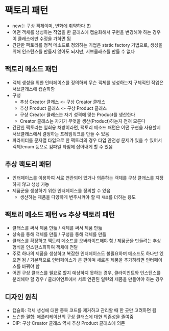 # 팩토리 패턴

- new는 구상 객체이며, 변화에 취약하다 (!)
- 어떤 객체를 생성하는 작업을 한 클래스에 캡슐화해서 구현을 변경해야 하는 경우 이 클래스에만 수정을 가하면 됨
- 간단한 팩토리를 정적 메소드로 정의하는 기법은 static factory 기법으로, 생성을 위해 인스턴스를 만들지 않아도 되지만, 서브클래스를 만들 수 없다

## 팩토리 메소드 패턴 
- 객체 생성을 위한 인터페이스를 정의하되 무슨 객체를 생성하는지 구체적인 작업은 서브클래스에 캡슐화함
- 구성
    * 추상 Creator 클래스 <- 구상 Creator 클래스
    * 추상 Product 클래스 <- 구상 Product 클래스
    * 구상 Creator 클래스는 자기 성격에 맞는 Product를 생산한다
    * Creator 클래스는 자기가 무엇을 생산(Product)하는지 전혀 모른다
- 간단한 팩토리는 일회용 처방이라면, 팩토리 메소드 패턴은 어떤 구현을 사용할지 서브클래스에서 결정하는 프레임워크를 만들 수 있음
- 파라미터를 문자열 타입으로 한 팩토리의 경우 타입 안전성 문제가 있을 수 있어서 객체/enum 등으로 컴파일 타임에 잡아내게 할 수 있음

## 추상 팩토리 패턴
- 인터페이스를 이용하여 서로 연관되어 있거나 의존하는 객체를 구상 클래스를 지정하지 않고 생성 가능
- 제품군을 생성하기 위한 인터페이스를 정의할 수 있음
    * 생산하는 제품을 다양하게 변주시켜야 할 때 `재료`를 더하는 용도

## 팩토리 메소드 패턴 vs 추상 팩토리 패턴
- 클래스를 써서 제품 만듦 / 객체를 써서 제품 만듦
- 상속을 통해 객체를 만듦 / 구성을 통해 객체를 만듦
- 클래스를 확장하고 팩토리 메소드를 오버라이드해야 함 / 제품군을 만들려는 추상 형식을 인스턴스화하여 객체에 전달
- 주로 하나의 제품을 생성하고 복잡한 인터페이스도 불필요하며 메소드도 하나만 있으면 됨 / 기본적으로 인터페이스가 큰 편이며 새로운 제품을 추가하려면 인터페이스를 바꿔야 함
- 어떤 구상 클래스를 필요로 할지 예상하지 못하는 경우, 클라이언트와 인스턴스를 분리해야 할 경우 / 클라이언트에서 서로 연관된 일련의 제품을 만들어야 하는 경우

## 디자인 원칙
- 캡슐화: 객체 생성에 대한 중복 코드를 제거하고 관리할 때 한 곳만 고려하면 됨
- 느슨한 결합: 애플리케이션의 구상 클래스에 대한 의존성을 줄여줌
- DIP: 구상 Creator 클래스 역시 추상 Product 클래스에 의존